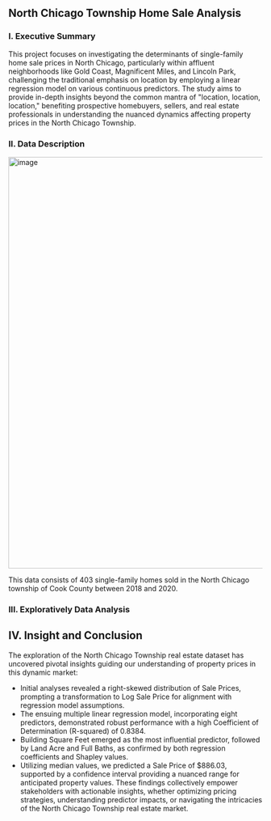 ## North Chicago Township Home Sale Analysis

### I.	Executive Summary
This project focuses on investigating the determinants of single-family home sale prices in North Chicago, particularly within affluent neighborhoods like Gold Coast, Magnificent Miles, and Lincoln Park, challenging the traditional emphasis on location by employing a linear regression model on various continuous predictors. The study aims to provide in-depth insights beyond the common mantra of "location, location, location," benefiting prospective homebuyers, sellers, and real estate professionals in understanding the nuanced dynamics affecting property prices in the North Chicago Township.

### II.	Data Description

<img width="814" alt="image" src="https://github.com/kevinkooo/North-Chicago-Township-Home-sale-Analysis/assets/156154849/d8076031-13e9-4ae2-9efc-5c7f256b029d">

This data consists of 403 single-family homes sold in the North Chicago township of Cook County between 2018 and 2020.  

### III.	Exploratively Data Analysis


## IV.	Insight and Conclusion
The exploration of the North Chicago Township real estate dataset has uncovered pivotal insights guiding our understanding of property prices in this dynamic market:
- Initial analyses revealed a right-skewed distribution of Sale Prices, prompting a transformation to Log Sale Price for alignment with regression model assumptions.
- The ensuing multiple linear regression model, incorporating eight predictors, demonstrated robust performance with a high Coefficient of Determination (R-squared) of 0.8384.
- Building Square Feet emerged as the most influential predictor, followed by Land Acre and Full Baths, as confirmed by both regression coefficients and Shapley values.
- Utilizing median values, we predicted a Sale Price of $886.03, supported by a confidence interval providing a nuanced range for anticipated property values.
These findings collectively empower stakeholders with actionable insights, whether optimizing pricing strategies, understanding predictor impacts, or navigating the intricacies of the North Chicago Township real estate market.
